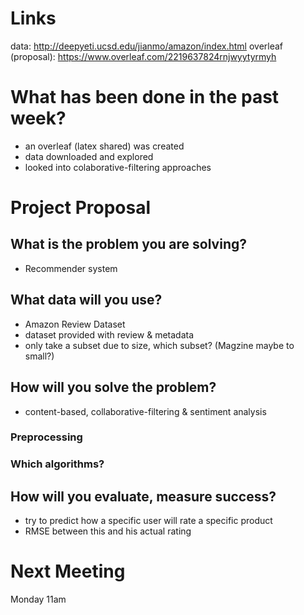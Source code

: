 # Links 
data: http://deepyeti.ucsd.edu/jianmo/amazon/index.html
overleaf (proposal): https://www.overleaf.com/2219637824rnjwyytyrmyh

# What has been done in the past week? 
- an overleaf (latex shared) was created
- data downloaded and explored
- looked into colaborative-filtering approaches

# Project Proposal
## What is the problem you are solving?
- Recommender system

## What data will you use?
- Amazon Review Dataset
- dataset provided with review & metadata
- only take a subset due to size, which subset? (Magzine maybe to small?)

## How will you solve the problem?
- content-based, collaborative-filtering & sentiment analysis

### Preprocessing

### Which algorithms?

## How will you evaluate, measure success?
- try to predict how a specific user will rate a specific product
- RMSE between this and his actual rating

# Next Meeting
Monday 11am